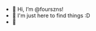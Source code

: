 - 👋 Hi, I’m @fourszns!
- 👀 I'm just here to find things :D
- 💞️
<!---
fourszns/fourszns is a ✨ special ✨ repository because its `README.md` (this file) appears on your GitHub profile.
You can click the Preview link to take a look at your changes.
--->
